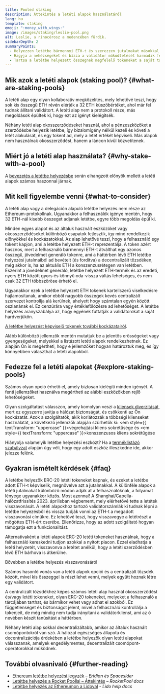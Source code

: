```yaml
---
title: Pooled staking
description: Áttekintés a letéti alapok használatáról
lang: hu
template: staking
emoji: ":money_with_wings:"
image: /images/staking/leslie-pool.png
alt: Leslie, a rinocérosz a medencében fürdik.
sidebarDepth: 2
summaryPoints:
  - Helyezzen letétbe bármennyi ETH-t és szerezzen jutalmakat másokkal együtt
  - Hagyja a nehézségeket és bízza a validátor működtetését harmadik félre
  - Tartsa a letétbe helyezett összegnek megfelelő tokeneket a saját tárcájában
---
```


## Mik azok a letéti alapok (staking pool)? {#what-are-staking-pools}

A letéti alap egy olyan kollaboratív megközelítés, mely lehetővé teszi, hogy sok kis összegű ETH révén elérjék a 32 ETH küszöbértéket, ahol már fel tudnak állítani validátort. A letéti alap nem a protokoll része, más megoldások épültek ki, hogy ezt az igényt kielégítsék.

Néhány letéti alap okosszerződéseket használ, ahol a pénzeszközöket a szerződésbe helyezik letétbe, így bizalomigény nélkül kezeli és követi a letét alakulását, és egy tokent ad, mely a letét értékét képviseli. Más alapok nem használnak okosszerződést, hanem a láncon kívül közvetítenek.

## Miért jó a letéti alap használata? {#why-stake-with-a-pool}

A [bevezetés a letétbe helyezésbe](/staking/) során elhangzott előnyök mellett a letéti alapok számos haszonnal járnak.

<CardGrid>
  <Card title="Alacsony küszöb a csatlakozásnál" emoji="🐟" description="Not a whale? No problem. Most staking pools let you stake virtually any amount of ETH by joining forces with other stakers, unlike staking solo which requires 32 ETH." />
  <Card title="Helyezzen letétbe ma" emoji=":stopwatch:" description="Staking with a pool is as easy as a token swap. No need to worry about hardware setup and node maintenance. Pools allow you to deposit your ETH which enables node operators to run validators. Rewards are then distributed to contributors minus a fee for node operations." />
  <Card title="Letéti tokenek" emoji=":droplet:" description="Many staking pools provide a token that represents a claim on your staked ETH and the rewards it generates. This allows you to make use of your staked ETH, e.g. as collateral in DeFi applications." />
</CardGrid>

<StakingComparison page="pools" />

## Mit kell figyelembe venni {#what-to-consider}

A letéti alap vagy a delegáción alapuló letétbe helyezés nem része az Ethereum-protokollnak. Ugyanakkor a felhasználók igénye mentén, hogy 32 ETH-nál kisebb összeget adjanak letétbe, egyre több megoldás épül ki.

Minden egyes alapot és az általuk használt eszközöket vagy okosszerződéseket különböző csapatok fejlesztik, így mind rendelkezik előnyökkel és kockázatokkal. Az alap lehetővé teszi, hogy a felhasználó egy tokent kapjon, ami a letétbe helyezett ETH-t reprezentálja. A token azért hasznos, mert a felhasználó bármennyi ETH-t átválthat egy azonos összegű, jövedelmet generáló tokenre, ami a háttérben lévő ETH letétbe helyezési jutalmaiból ad bevételt (és fordítva) a decentralizált tőzsdéken, még akkor is, ha az aktuális ETH a konszenzusrétegen van letétben. Eszerint a jövedelmet generáló, letétbe helyezett ETH-termék és az eredeti, nyers ETH között gyors és könnyű oda-vissza váltás lehetséges, és nem csak 32 ETH többszöröse érhető el.

Ugyanakkor ezek a letétbe helyezett ETH tokenek kartellszerű viselkedésre hajlamosítanak, amikor ebből nagyobb összegek kevés centralizált szervezet kontrollja alá kerülnek, ahelyett hogy számtalan egyén között oszlanának el. Ez cenzúrára vagy értéklefölözésre ad lehetőséget. A letétbe helyezés aranyszabálya az, hogy egyének futtatják a validátorokat a saját hardverjükön.

[A letétbe helyezést képviselő tokenek további kockázatairól](https://notes.ethereum.org/@djrtwo/risks-of-lsd).

Alább különböző jellemzők mentén mutatjuk be a jelentős erősségeket vagy gyengeségeket, melyekkel a listázott letéti alapok rendelkezhetnek. Ez alapján Ön is megértheti, hogy e jellemzőket hogyan határoztuk meg, és így könnyebben választhat a letéti alapokból.

<StakingConsiderations page="pools" />

## Fedezze fel a letéti alapokat {#explore-staking-pools}

Számos olyan opció érhető el, amely biztosan kielégíti minden igényét. A fenti jellemzőket használva megértheti az alábbi eszközökben rejlő lehetőségeket.

<ProductDisclaimer />

<StakingProductsCardGrid category="pools" />

Olyan szolgáltatást válasszon, amely komolyan veszi a [kliensek diverzitását](/developers/docs/nodes-and-clients/client-diversity/), mert ez egyszerre javítja a hálózat biztonságát, és csökkenti az Ön kockázatát. Azok a szolgáltatók, akik korlátozzák a többségi klienseket használatát, a következő jellemzők alapján szűrhetők ki: <em style={{ textTransform: "uppercase" }}>végrehajtási kliens sokrétűsége</em> és <em style={{ textTransform: "uppercase" }}>konszenzusos kliens sokrétűgése</em>

Hiányolja valamelyik letétbe helyezési eszközt? Ha a [terméklistázó szabályzat](/contributing/adding-staking-products/) alapján úgy véli, hogy egy adott eszköz illeszkedne ide, akkor jelezze felénk.

## Gyakran ismételt kérdések {#faq}

<ExpandableCard title="Hogyan kapok jutalmakat?">
A letétbe helyezők ERC-20 letéti tokeneket kapnak, és ezeket a letétbe adott ETH-t képviselik, megnövelve azt a jutalmakkal. A különféle alapok a letéti jutalmakat különböző módon adják át a felhasználóknak, a folyamat lényege ugyanakkor közös.
</ExpandableCard>

<ExpandableCard title="Mikor tudom visszavonni a letétemet?">
Most azonnal! A Shanghai/Capella-hálózatfrissítés 2023. áprilisban végbement, mely elérhetővé tette a letétek visszavonását. A letéti alapokhoz tartozó validátorszámlák ki tudnak lépni a letétbe helyezésből és vissza tudják vonni az ETH-t a megadott visszavonási címükre. Ez lehetővé teszi, hogy visszavegye a letétrészt a mögöttes ETH-ért cserébe. Ellenőrizze, hogy az adott szolgáltató hogyan támogatja ezt a funkcionalitást.

Alternatívaként a letéti alapok ERC-20 letéti tokeneket használnak, hogy a felhasználó kereskedni tudjon azokkal a nyitott piacon. Ezzel eladhatja a letéti helyzetét, visszavonva a letétet anélkül, hogy a letéti szerződésben lévő ETH bárhova is átkerülne.

<ButtonLink to="/staking/withdrawals/">Bővebben a letétbe helyezés visszavonásáról</ButtonLink>
</ExpandableCard>

<ExpandableCard title="Miben különbözik ez a tőzsdén való letétbe helyezéstől?">
Számos hasonló vonás van a letéti alapok opciói és a centralizált tőzsdék között, mivel kis összeggel is részt lehet venni, melyek együtt hoznak létre egy validátort.

A centralizált tőzsdékhez képes számos letéti alap használ okosszerződést és/vagy letéti tokeneket, olyan ERC-20 tokeneket, melyeket a felhasználó a tárcájában tarthat, és bármikor vehet vagy adhat el azokból. Ez függetlenséget és biztonságot jelent, mivel a felhasználó kontrollálja a tokenjeit, de még mindig nem tudja irányítani a validátorklienst, ami az ő nevében készít tanúsítást a háttérben.

Néhány letéti alap sokkal decentralizáltabb, amikor az általuk használt csomópontokról van szó. A hálózat egészséges állapota és decentralizációja érdekében a letétbe helyezők olyan letéti alapokat válasszanak, amelyek engedélymentes, decentralizált csomópont-operátorokkal működnek.
</ExpandableCard>

## További olvasnivaló {#further-reading}

- [Ethereum letétbe helyezési jegyzék](https://www.staking.directory/) – _Eridian és Spacesider_
- [Letétbe helyezés a Rocket Poollal – Áttekintés](https://docs.rocketpool.net/guides/staking/overview.html) – _RocketPool docs_
- [Letétbe helyezés az Ethereumon a Lidoval](https://help.lido.fi/en/collections/2947324-staking-ethereum-with-lido) - _Lido help docs_
